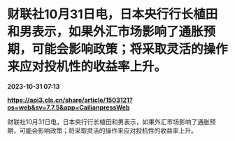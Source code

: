 # 财联社10月31日电，日本央行行长植田和男表示，如果外汇市场影响了通胀预期，可能会影响政策；将采取灵活的操作来应对投机性的收益率上升。

**2023-10-31 07:13**

**https://api3.cls.cn/share/article/1503121?os=web&sv=7.7.5&app=CailianpressWeb**

财联社10月31日电，日本央行行长植田和男表示，如果外汇市场影响了通胀预期，可能会影响政策；将采取灵活的操作来应对投机性的收益率上升。